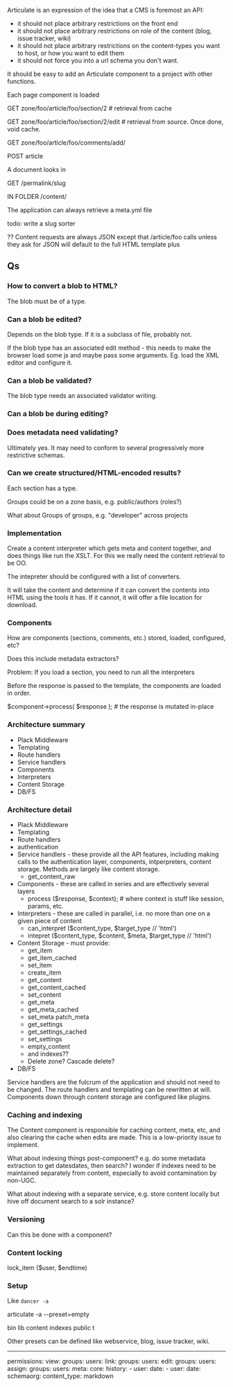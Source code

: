 Articulate is an expression of the idea that a CMS is foremost an API:

- it should not place arbitrary restrictions on the front end
- it should not place arbitrary restrictions on role of the content (blog, issue tracker, wiki)
- it should not place arbitrary restrictions on the content-types you want to host, or how you want to edit them
- it should not force you into a url schema you don't want.

It should be easy to add an Articulate component to a project with other functions.

Each page component is loaded

GET zone/foo/article/foo/section/2 # retrieval from cache

GET zone/foo/article/foo/section/2/edit # retrieval from source. Once done, void cache.

GET zone/foo/article/foo/comments/add/

POST article

A document looks in

GET /permalink/slug

IN FOLDER /content/

The application can always retrieve a meta.yml file

todo: write a slug sorter


?? Content requests are always JSON except that /article/foo calls unless they ask for JSON will default to the full HTML template plus

## Qs

### How to convert a blob to HTML?

The blob must be of a type.

### Can a blob be edited?

Depends on the blob type. If it is a subclass of file, probably not.

If the blob type has an associated edit method - this needs to make the browser load some js and maybe pass some arguments. Eg. load the XML editor and configure it.

### Can a blob be validated?

The blob type needs an associated validator writing.

### Can a blob be during editing?

### Does metadata need validating?

Ultimately yes. It may need to conform to several progressively more restrictive schemas.

### Can we create structured/HTML-encoded results?

Each section has a type.

Groups could be on a zone basis, e.g. public/authors (roles?)

What about Groups of groups, e.g. "developer" across projects

### Implementation

Create a content interpreter which gets meta and content together, and does things like run the XSLT. For this we really need the content retrieval to be OO.

The intepreter should be configured with a list of converters.

It will take the content and determine if it can convert the contents into HTML using the tools it has. If it cannot, it will offer a file location for download.

### Components

How are components (sections, comments, etc.) stored, loaded, configured, etc?

Does this include metadata extractors?

Problem: If you load a section, you need to run all the interpreters

Before the response is passed to the template, the components are loaded in order.

$component->process( $response ); # the response is mutated in-place


### Architecture summary

- Plack Middleware
- Templating
- Route handlers
- Service handlers
- Components
- Interpreters
- Content Storage
- DB/FS

### Architecture detail

- Plack Middleware
- Templating
- Route handlers
- authentication
- Service handlers - these provide all the API features, including making calls to the authentication layer, components, intperpreters, content storage. Methods are largely like content storage.
  - get_content_raw
- Components - these are called in series and are effectively several layers
  - process ($response, $context); # where context is stuff like session, params, etc.
- Interpreters - these are called in parallel, i.e. no more than one on a given piece of content
  - can_interpret ($content_type, $target_type // 'html')
  - intepret ($content_type, $content, $meta, $target_type // 'html')
- Content Storage - must provide:
  - get_item
  - get_item_cached
  - set_item
  - create_item
  - get_content
  - get_content_cached
  - set_content
  - get_meta
  - get_meta_cached
  - set_meta
    patch_meta
  - get_settings
  - get_settings_cached
  - set_settings
  - empty_content
  - and indexes??
  - Delete zone? Cascade delete?
- DB/FS

Service handlers are the fulcrum of the application and should not need to be changed.
The route handlers and templating can be rewritten at will. Components down through content storage are configured like plugins.

### Caching and indexing

The Content component is responsible for caching content, meta, etc, and also clearing the cache when edits are made. This is a low-priority issue to implement.

What about indexing things post-component? e.g. do some metadata extraction to get datesdates, then search? I wonder if indexes need to be maintained separately from content, especially to avoid contamination by non-UGC.

What about indexing with a separate service, e.g. store content locally but hive off document search to a solr instance?

### Versioning

Can this be done with a component?

### Content locking

lock_item ($user, $endtime)


### Setup

Like `dancer -a`

articulate -a --preset=empty

  bin
  lib
  content
  indexes
  public
  t

Other presets can be defined like webservice, blog, issue tracker, wiki.

---

permissions:
  view:
    groups:
    users:
  link:
    groups:
    users:
  edit:
    groups:
    users:
  assign:
    groups:
    users:
meta:
  core:
	history:
		- user:
		  date:
		- user:
		  date:
  schemaorg:
content_type: markdown
